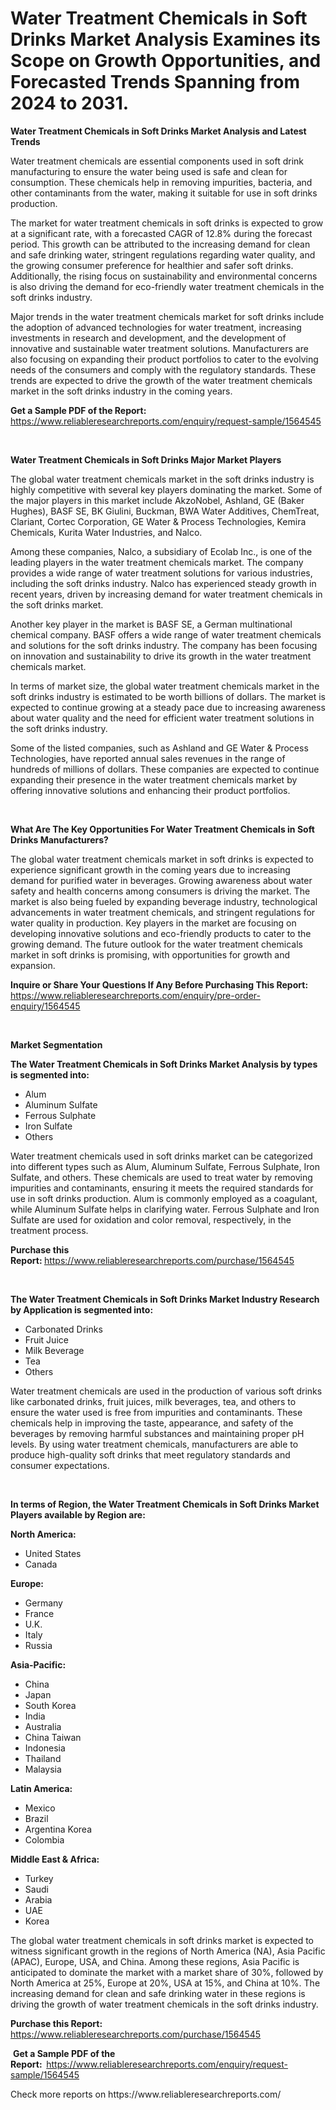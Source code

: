 <p><h1>Water Treatment Chemicals in Soft Drinks Market Analysis Examines its Scope on Growth Opportunities, and Forecasted Trends Spanning from 2024 to 2031.</h1></p><p><strong>Water Treatment Chemicals in Soft Drinks Market Analysis and Latest Trends</strong></p>
<p><p>Water treatment chemicals are essential components used in soft drink manufacturing to ensure the water being used is safe and clean for consumption. These chemicals help in removing impurities, bacteria, and other contaminants from the water, making it suitable for use in soft drinks production.</p><p>The market for water treatment chemicals in soft drinks is expected to grow at a significant rate, with a forecasted CAGR of 12.8% during the forecast period. This growth can be attributed to the increasing demand for clean and safe drinking water, stringent regulations regarding water quality, and the growing consumer preference for healthier and safer soft drinks. Additionally, the rising focus on sustainability and environmental concerns is also driving the demand for eco-friendly water treatment chemicals in the soft drinks industry.</p><p>Major trends in the water treatment chemicals market for soft drinks include the adoption of advanced technologies for water treatment, increasing investments in research and development, and the development of innovative and sustainable water treatment solutions. Manufacturers are also focusing on expanding their product portfolios to cater to the evolving needs of the consumers and comply with the regulatory standards. These trends are expected to drive the growth of the water treatment chemicals market in the soft drinks industry in the coming years.</p></p>
<p><strong>Get a Sample PDF of the Report:&nbsp;</strong> <a href="https://www.reliableresearchreports.com/enquiry/request-sample/1564545">https://www.reliableresearchreports.com/enquiry/request-sample/1564545</a></p>
<p>&nbsp;</p>
<p><strong>Water Treatment Chemicals in Soft Drinks Major Market Players</strong></p>
<p><p>The global water treatment chemicals market in the soft drinks industry is highly competitive with several key players dominating the market. Some of the major players in this market include AkzoNobel, Ashland, GE (Baker Hughes), BASF SE, BK Giulini, Buckman, BWA Water Additives, ChemTreat, Clariant, Cortec Corporation, GE Water & Process Technologies, Kemira Chemicals, Kurita Water Industries, and Nalco.</p><p>Among these companies, Nalco, a subsidiary of Ecolab Inc., is one of the leading players in the water treatment chemicals market. The company provides a wide range of water treatment solutions for various industries, including the soft drinks industry. Nalco has experienced steady growth in recent years, driven by increasing demand for water treatment chemicals in the soft drinks market.</p><p>Another key player in the market is BASF SE, a German multinational chemical company. BASF offers a wide range of water treatment chemicals and solutions for the soft drinks industry. The company has been focusing on innovation and sustainability to drive its growth in the water treatment chemicals market.</p><p>In terms of market size, the global water treatment chemicals market in the soft drinks industry is estimated to be worth billions of dollars. The market is expected to continue growing at a steady pace due to increasing awareness about water quality and the need for efficient water treatment solutions in the soft drinks industry.</p><p>Some of the listed companies, such as Ashland and GE Water & Process Technologies, have reported annual sales revenues in the range of hundreds of millions of dollars. These companies are expected to continue expanding their presence in the water treatment chemicals market by offering innovative solutions and enhancing their product portfolios.</p></p>
<p>&nbsp;</p>
<p><strong>What Are The Key Opportunities For Water Treatment Chemicals in Soft Drinks Manufacturers?</strong></p>
<p><p>The global water treatment chemicals market in soft drinks is expected to experience significant growth in the coming years due to increasing demand for purified water in beverages. Growing awareness about water safety and health concerns among consumers is driving the market. The market is also being fueled by expanding beverage industry, technological advancements in water treatment chemicals, and stringent regulations for water quality in production. Key players in the market are focusing on developing innovative solutions and eco-friendly products to cater to the growing demand. The future outlook for the water treatment chemicals market in soft drinks is promising, with opportunities for growth and expansion.</p></p>
<p><strong>Inquire or Share Your Questions If Any Before Purchasing This Report:</strong> <a href="https://www.reliableresearchreports.com/enquiry/pre-order-enquiry/1564545">https://www.reliableresearchreports.com/enquiry/pre-order-enquiry/1564545</a></p>
<p>&nbsp;</p>
<p><strong>Market Segmentation</strong></p>
<p><strong>The Water Treatment Chemicals in Soft Drinks Market Analysis by types is segmented into:</strong></p>
<p><ul><li>Alum</li><li>Aluminum Sulfate</li><li>Ferrous Sulphate</li><li>Iron Sulfate</li><li>Others</li></ul></p>
<p><p>Water treatment chemicals used in soft drinks market can be categorized into different types such as Alum, Aluminum Sulfate, Ferrous Sulphate, Iron Sulfate, and others. These chemicals are used to treat water by removing impurities and contaminants, ensuring it meets the required standards for use in soft drinks production. Alum is commonly employed as a coagulant, while Aluminum Sulfate helps in clarifying water. Ferrous Sulphate and Iron Sulfate are used for oxidation and color removal, respectively, in the treatment process.</p></p>
<p><strong>Purchase this Report:&nbsp;</strong><a href="https://www.reliableresearchreports.com/purchase/1564545">https://www.reliableresearchreports.com/purchase/1564545</a></p>
<p>&nbsp;</p>
<p><strong>The Water Treatment Chemicals in Soft Drinks Market Industry Research by Application is segmented into:</strong></p>
<p><ul><li>Carbonated Drinks</li><li>Fruit Juice</li><li>Milk Beverage</li><li>Tea</li><li>Others</li></ul></p>
<p><p>Water treatment chemicals are used in the production of various soft drinks like carbonated drinks, fruit juices, milk beverages, tea, and others to ensure the water used is free from impurities and contaminants. These chemicals help in improving the taste, appearance, and safety of the beverages by removing harmful substances and maintaining proper pH levels. By using water treatment chemicals, manufacturers are able to produce high-quality soft drinks that meet regulatory standards and consumer expectations.</p></p>
<p>&nbsp;</p>
<p><strong>In terms of Region, the Water Treatment Chemicals in Soft Drinks Market Players available by Region are:</strong></p>
<p>
    <p> <strong> North America: </strong>
        <ul>
            <li>United States</li>
            <li>Canada</li>
        </ul>
        </p> 
    <p> <strong> Europe: </strong>
        <ul>
            <li>Germany</li>
            <li>France</li>
            <li>U.K.</li>
            <li>Italy</li>
            <li>Russia</li>
        </ul>
        </p> 
    <p> <strong> Asia-Pacific: </strong>
        <ul>
            <li>China</li>
            <li>Japan</li>
            <li>South Korea</li>
            <li>India</li>
            <li>Australia</li>
            <li>China Taiwan</li>
            <li>Indonesia</li>
            <li>Thailand</li>
            <li>Malaysia</li>
        </ul>
        </p> 
    <p> <strong> Latin America: </strong>
        <ul>
            <li>Mexico</li>
            <li>Brazil</li>
            <li>Argentina Korea</li>
            <li>Colombia</li>
        </ul>
        </p> 
    <p> <strong> Middle East & Africa: </strong>
        <ul>
            <li>Turkey</li>
            <li>Saudi</li>
            <li>Arabia</li>
            <li>UAE</li>
            <li>Korea</li>
        </ul>
    </p>
    </p>
<p><p>The global water treatment chemicals in soft drinks market is expected to witness significant growth in the regions of North America (NA), Asia Pacific (APAC), Europe, USA, and China. Among these regions, Asia Pacific is anticipated to dominate the market with a market share of 30%, followed by North America at 25%, Europe at 20%, USA at 15%, and China at 10%. The increasing demand for clean and safe drinking water in these regions is driving the growth of water treatment chemicals in the soft drinks industry.</p></p>
<p><strong>Purchase this Report: </strong><a href="https://www.reliableresearchreports.com/purchase/1564545">https://www.reliableresearchreports.com/purchase/1564545</a></p>
<p>&nbsp;<strong>Get a Sample PDF of the Report:&nbsp;&nbsp;</strong><a href="https://www.reliableresearchreports.com/enquiry/request-sample/1564545">https://www.reliableresearchreports.com/enquiry/request-sample/1564545</a></p>
<p><strong></strong></p>
<p>Check more reports on https://www.reliableresearchreports.com/</p>